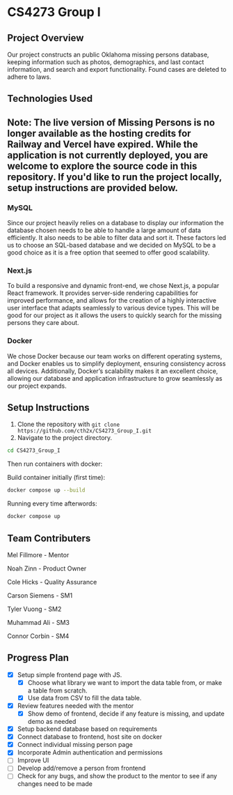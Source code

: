 # CS4273 Group I

## Project Overview
Our project constructs an public Oklahoma missing persons database, keeping information such as photos, demographics, and last contact information, and search and export functionality. Found cases are deleted to adhere to laws.

## Technologies Used
## Note: The live version of Missing Persons is no longer available as the hosting credits for Railway and Vercel have expired. While the application is not currently deployed, you are welcome to explore the source code in this repository. If you'd like to run the project locally, setup instructions are provided below.
### MySQL
Since our project heavily relies on a database to display our information the database chosen needs to be able to handle a large amount of data efficiently. It also needs to be able to filter data and sort it. These factors led us to choose an SQL-based database and we decided on MySQL to be a good choice as it is a free option that seemed to offer good scalability. 

### Next.js
To build a responsive and dynamic front-end, we chose Next.js, a popular React framework. It provides server-side rendering capabilities for improved performance, and allows for the creation of a highly interactive user interface that adapts seamlessly to various device types. This will be good for our project as it allows the users to quickly search for the missing persons they care about. 

### Docker
We chose Docker because our team works on different operating systems, and Docker enables us to simplify deployment, ensuring consistency across all devices. Additionally, Docker’s scalability makes it an excellent choice, allowing our database and application infrastructure to grow seamlessly as our project expands.

## Setup Instructions
1. Clone the repository with `git clone https://github.com/cth2x/CS4273_Group_I.git`
2. Navigate to the project directory.
  ```bash
cd CS4273_Group_I
```

Then run containers with docker:

Build container initially (first time):
```bash
docker compose up --build
```

Running every time afterwords:

```bash
docker compose up
```



## Team Contributers
Mel Fillmore - Mentor

Noah Zinn - Product Owner

Cole Hicks - Quality Assurance

Carson Siemens - SM1

Tyler Vuong - SM2

Muhammad Ali - SM3

Connor Corbin - SM4

## Progress Plan
- [X] Setup simple frontend page with JS.
  - [X] Choose what library we want to import the data table from, or make a table from scratch.
  - [X] Use data from CSV to fill the data table.
- [X] Review features needed with the mentor
  - [X] Show demo of frontend, decide if any feature is missing, and update demo as needed
- [X] Setup backend database based on requirements
- [X] Connect database to frontend, host site on docker
- [X] Connect individual missing person page
- [X] Incorporate Admin authentication and permissions
- [ ] Improve UI
- [ ] Develop add/remove a person from frontend
- [ ] Check for any bugs, and show the product to the mentor to see if any changes need to be made
